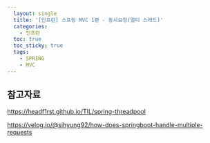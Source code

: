 ```yaml
---
  layout: single
  title: '[인프런] 스프링 MVC 1편 - 동시요청(멀티 스레드)'
  categories:
    - 인프런
  toc: true
  toc_sticky: true
  tags:
    - SPRING
    - MVC
---
```


## 참고자료

https://headf1rst.github.io/TIL/spring-threadpool

https://velog.io/@sihyung92/how-does-springboot-handle-multiple-requests
